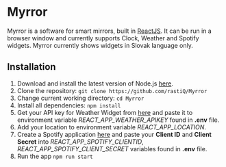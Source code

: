 # Myrror

Myrror is a software for smart mirrors, built in [ReactJS](https://reactjs.org/). It can be run in a browser window and currently supports Clock, Weather and Spotify widgets. Myrror currently shows widgets in Slovak language only.

## Installation

 1. Download and install the latest version of Node.js [here](https://nodejs.org/en/download/).
 2. Clone the repository: `git clone https://github.com/rastiQ/Myrror`
 3. Change current working directory: `cd Myrror` 
 4. Install all dependencies: `npm install`
 5. Get your API key for Weather Widget from [here](https://openweathermap.org/) and paste it to environment variable *REACT_APP_WEATHER_APIKEY* found in **.env** file.
 6. Add your location to environment variable *REACT_APP_LOCATION*.
 7. Create a Spotify application [here](https://developer.spotify.com/dashboard) and paste your **Client ID** and **Client Secret** into *REACT_APP_SPOTIFY_CLIENTID*, *REACT_APP_SPOTIFY_CLIENT_SECRET* variables found in **.env** file.
 8. Run the app `npm run start`

